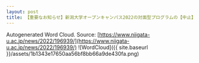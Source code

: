 ```yaml
---
layout: post
title: 【重要なお知らせ】新潟大学オープンキャンパス2022の対面型プログラムの【中止】について
---
```

Autogenerated Word Cloud.
Source\: [https://www.niigata-u.ac.jp/news/2022/196939/](https://www.niigata-u.ac.jp/news/2022/196939/)
![WordCloud]({{ site.baseurl }}/assets/1b1343e17650aa56bf8bb66a9de430fa.png)
